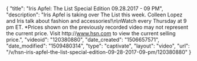 {
    "title": "Iris Apfel: The List Special Edition 09.28.2017 - 09 PM",
    "description": "Iris Apfel is taking over The List this week. Colleen Lopez and Iris talk about fashion and accessories!\n\nWatch every Thursday at 9 pm ET. *Prices shown on the previously recorded video may not represent the current price. Visit http:\/\/www.hsn.com to view the current selling price.",
    "videoid": "120380880",
    "date_created": "1506657571",
    "date_modified": "1509480314",
    "type": "captivate",
    "layout": "video",
    "url": "\/v\/hsn-iris-apfel-the-list-special-edition-09-28-2017-09-pm\/120380880"
}